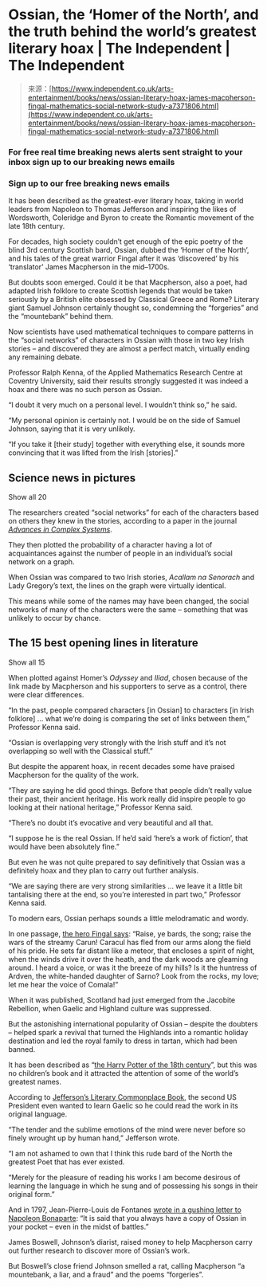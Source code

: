 <!--yml
category: 未分类
date: 2024-05-27 15:09:56
-->

# Ossian, the ‘Homer of the North’, and the truth behind the world’s greatest literary hoax | The Independent | The Independent

> 来源：[https://www.independent.co.uk/arts-entertainment/books/news/ossian-literary-hoax-james-macpherson-fingal-mathematics-social-network-study-a7371806.html](https://www.independent.co.uk/arts-entertainment/books/news/ossian-literary-hoax-james-macpherson-fingal-mathematics-social-network-study-a7371806.html)

### For free real time breaking news alerts sent straight to your inbox sign up to our breaking news emails

### Sign up to our free breaking news emails

It has been described as the greatest-ever literary hoax, taking in world leaders from Napoleon to Thomas Jefferson and inspiring the likes of Wordsworth, Coleridge and Byron to create the Romantic movement of the late 18th century.

For decades, high society couldn’t get enough of the epic poetry of the blind 3rd century Scottish bard, Ossian, dubbed the ‘Homer of the North’, and his tales of the great warrior Fingal after it was ‘discovered’ by his ‘translator’ James Macpherson in the mid–1700s.

But doubts soon emerged. Could it be that Macpherson, also a poet, had adapted Irish folklore to create Scottish legends that would be taken seriously by a British elite obsessed by Classical Greece and Rome? Literary giant Samuel Johnson certainly thought so, condemning the “forgeries” and the “mountebank” behind them.

Now scientists have used mathematical techniques to compare patterns in the “social networks” of characters in Ossian with those in two key Irish stories – and discovered they are almost a perfect match, virtually ending any remaining debate.

Professor Ralph Kenna, of the Applied Mathematics Research Centre at Coventry University, said their results strongly suggested it was indeed a hoax and there was no such person as Ossian.

“I doubt it very much on a personal level. I wouldn’t think so,” he said.

“My personal opinion is certainly not. I would be on the side of Samuel Johnson, saying that it is very unlikely.

“If you take it [their study] together with everything else, it sounds more convincing that it was lifted from the Irish [stories].”

## Science news in pictures

Show all 20

The researchers created “social networks” for each of the characters based on others they knew in the stories, according to a paper in the journal [*Advances in Complex Systems*](http://www.worldscientific.com/worldscinet/acs).

They then plotted the probability of a character having a lot of acquaintances against the number of people in an individual’s social network on a graph.

When Ossian was compared to two Irish stories, *Acallam na Senorach* and Lady Gregory’s text, the lines on the graph were virtually identical.

This means while some of the names may have been changed, the social networks of many of the characters were the same – something that was unlikely to occur by chance.

## The 15 best opening lines in literature

Show all 15

When plotted against Homer’s *Odyssey* and *Iliad*, chosen because of the link made by Macpherson and his supporters to serve as a control, there were clear differences.

“In the past, people compared characters [in Ossian] to characters [in Irish folklore] … what we’re doing is comparing the set of links between them,” Professor Kenna said.

“Ossian is overlapping very strongly with the Irish stuff and it’s not overlapping so well with the Classical stuff.”

But despite the apparent hoax, in recent decades some have praised Macpherson for the quality of the work.

“They are saying he did good things. Before that people didn’t really value their past, their ancient heritage. His work really did inspire people to go looking at their national heritage,” Professor Kenna said.

“There’s no doubt it’s evocative and very beautiful and all that.

“I suppose he is the real Ossian. If he’d said ‘here’s a work of fiction’, that would have been absolutely fine.”

But even he was not quite prepared to say definitively that Ossian was a definitely hoax and they plan to carry out further analysis.

“We are saying there are very strong similarities … we leave it a little bit tantalising there at the end, so you’re interested in part two,” Professor Kenna said.

To modern ears, Ossian perhaps sounds a little melodramatic and wordy.

In one passage, [the hero Fingal says](http://www.sacred-texts.com/neu/ossian/oss11.htm): “Raise, ye bards, the song; raise the wars of the streamy Carun! Caracul has fled from our arms along the field of his pride. He sets far distant like a meteor, that encloses a spirit of night, when the winds drive it over the heath, and the dark woods are gleaming around. I heard a voice, or was it the breeze of my hills? Is it the huntress of Ardven, the white-handed daughter of Sarno? Look from the rocks, my love; let me hear the voice of Comala!”

When it was published, Scotland had just emerged from the Jacobite Rebellion, when Gaelic and Highland culture was suppressed.

But the astonishing international popularity of Ossian – despite the doubters – helped spark a revival that turned the Highlands into a romantic holiday destination and led the royal family to dress in tartan, which had been banned.

It has been described as “[the Harry Potter of the 18th century](http://www.scotsman.com/lifestyle/culture/books/highland-hero-of-poetry-hailed-250-years-on-1-3732179)”, but this was no children’s book and it attracted the attention of some of the world’s greatest names.

According to [Jefferson’s Literary Commonplace Book](https://books.google.co.uk/books?id=2wwABAAAQBAJ&pg=PA172&redir_esc=y#v=onepage&q&f=false), the second US President even wanted to learn Gaelic so he could read the work in its original language.

“The tender and the sublime emotions of the mind were never before so finely wrought up by human hand,” Jefferson wrote.

“I am not ashamed to own that I think this rude bard of the North the greatest Poet that has ever existed.

“Merely for the pleasure of reading his works I am become desirous of learning the language in which he sung and of possessing his songs in their original form.”

And in 1797, Jean-Pierre-Louis de Fontanes [wrote in a gushing letter to Napoleon Bonaparte](http://www.napoleon.org/en/history-of-the-two-empires/paintings/ossians-dream-le-songe-dossian/): “It is said that you always have a copy of Ossian in your pocket – even in the midst of battles.”

James Boswell, Johnson’s diarist, raised money to help Macpherson carry out further research to discover more of Ossian’s work.

But Boswell’s close friend Johnson smelled a rat, calling Macpherson “a mountebank, a liar, and a fraud” and the poems “forgeries”.